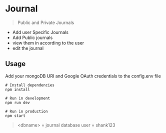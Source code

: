 # Journal

> Public and Private Journals 
- Add user Specific Journals
- Add Public journals
- view them in according to the user
- edit the journal

## Usage

Add your mongoDB URI and Google OAuth credentials to the config.env file

```
# Install dependencies
npm install

# Run in development
npm run dev

# Run in production
npm start
```

> <dbname\> = journal
> database user = shank123